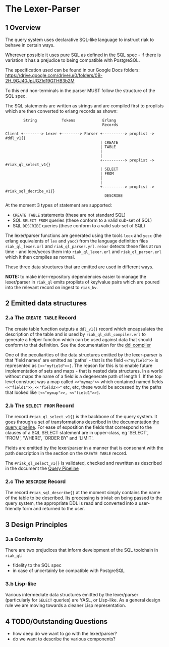 # The Lexer-Parser

## 1 Overview

The query system uses declarative SQL-like language to instruct riak to behave in certain ways.

Wherever possible it uses pure SQL as defined in the SQL spec - if there is variation it has a prejudice to being compatible with PostgreSQL.

The specification used can be found in our Google Docs folders:
https://drive.google.com/drive/u/0/folders/0B-2H_9GJ40JpUGZld19GTHB3b2M

To this end non-terminals in the parser MUST follow the structure of the SQL spec.

The SQL statements are written as strings and are compiled first to proplists which are then converted to erlang records as shown:

```
        String           Tokens            Erlang
                                           Records

Client +--------> Lexer +--------> Parser +----------> proplist -> #ddl_v1{}
                                          | CREATE
                                          | TABLE
                                          |
                                          |
                                          +----------> proplist -> #riak_ql_select_v1{}
                                          | SELECT
                                          | FROM
                                          |
                                          |
                                          +----------> proplist -> #riak_sql_decribe_v1{}
                                            DESCRIBE
```

At the moment 3 types of statement are supported:
- `CREATE TABLE` statements (these are not standard SQL)
- SQL `SELECT FROM` queries (these conform to a valid sub-set of SQL)
- SQL `DESCRIBE` queries (these conform to a valid sub-set of SQL)

The lexer/parser functions are generated using the tools `leex` and `yecc` (the erlang equivalents of `lex` and `yacc`) from the language definition files `riak_ql_lexer.xrl` and `riak_ql_parser.yrl`. `rebar` detects these files at run time - and leex/yeccs them into `riak_ql_lexer.erl` and `riak_ql_parser.erl` which it then compiles as normal.

These three data structures that are emitted are used in different ways.

**NOTE:** to make inter-repository dependencies easier to manage the lexer/parser in `riak_ql` emits proplists of key/value pairs which are poured into the relevant record on ingest to `riak_kv`.

## 2 Emitted data structures

### 2.a The `CREATE TABLE` Record

The create table function outputs a `ddl_v1{}` record which encapsulates the description of the table and is used by `riak_ql_ddl_compiler.erl` to generate a helper function which can be used against data that should conform to that definition. See the documentation for the [ddl compiler](./ddl_compiler.md)

One of the peculiarities of the data structures emitted by the lexer-parser is that 'field names' are emitted as 'paths' - that is the field `<<"myfield">>` is represented as `[<<"myfield">>]`. The reason for this is to enable future implementation of sets and maps - that is nested data structures. In a world without maps the name of a field is a degenerate path of length 1. If the top level construct was a map called `<<"mymap">>` which contained named fields `<<"field1">>`, `<<"field2>>"` etc, etc, these would be accessed by the paths that looked like `[<<"mymap">>, <<"field1">>]`.

### 2.b The `SELECT FROM` Record

The record `#riak_ql_select_v1{}` is the backbone of the query system. It goes through a set of transformations described in the documentation [the query pipeline](./the_query_pipeline.md). For ease of exposition the fields that correspond to the clauses of a SQL SELECT statement are in upper-class, eg 'SELECT', 'FROM', 'WHERE', 'ORDER BY' and 'LIMIT'.

Fields are emitted by the lexer/parser in a manner that is consonant with the path description in the section on the `CREATE TABLE` record.

The `#riak_ql_select_v1{}` is validated, checked and rewritten as described in the document the [Query Pipeline](./doc/the_query_pipeline.md)

### 2.c The `DESCRIBE` Record

The record `#riak_sql_describe{}` at the moment simply contains the name of the table to be described. Its processing is trivial: on being passed to the query system, the appropriate DDL is read and converted into a user-friendly form and returned to the user.

## 3 Design Principles

### 3.a Conformity

There are two prejudices that inform development of the SQL toolchain in `riak_ql`:
* fidelity to the SQL spec
* in case of uncertainly be compatible with PostgreSQL

### 3.b Lisp-like

Various intermediate data structures emitted by the lexer/parser (particularly for `SELECT` queries) are YASL, or Lisp-like. As a general design rule we are moving towards a cleaner Lisp representation.

## 4 TODO/Outstanding Questions

* how deep do we want to go with the lexer/parser?
* do we want to describe the various components?